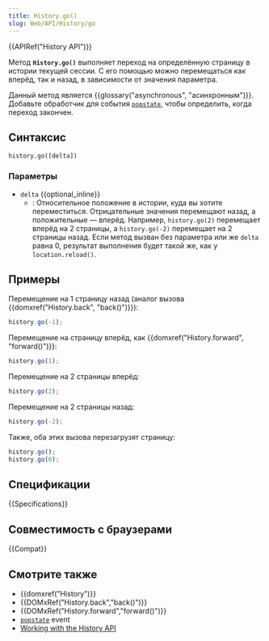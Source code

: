 ```yaml
---
title: History.go()
slug: Web/API/History/go
---
```


{{APIRef("History API")}}

Метод **`History.go()`** выполняет переход на определённую страницу в истории текущей сессии. С его помощью можно перемещаться как вперёд, так и назад, в зависимости от значения параметра.

Данный метод является {{glossary("asynchronous", "асинхронным")}}. Добавьте обработчик для события [`popstate`](/ru/docs/Web/API/Window/popstate_event), чтобы определить, когда переход закончен.

## Синтаксис

```
history.go([delta])
```

### Параметры

- `delta` {{optional_inline}}
  - : Относительное положение в истории, куда вы хотите переместиться. Отрицательные значения перемещают назад, а положительные — вперёд. Например, `history.go(2)` перемещает вперёд на 2 страницы, а `history.go(-2)` перемещает на 2 страницы назад. Если метод вызван без параметра или же `delta` равна 0, результат выполнения будет такой же, как у `location.reload()`.

## Примеры

Перемещение на 1 страницу назад (аналог вызова {{domxref("History.back", "back()")}}):

```js
history.go(-1);
```

Перемещение на страницу вперёд, как {{domxref("History.forward", "forward()")}}:

```js
history.go(1);
```

Перемещение на 2 страницы вперёд:

```js
history.go(2);
```

Перемещение на 2 страницы назад:

```js
history.go(-2);
```

Также, оба этих вызова перезагрузят страницу:

```js
history.go();
history.go(0);
```

## Спецификации

{{Specifications}}

## Совместимость с браузерами

{{Compat}}

## Смотрите также

- {{domxref("History")}}
- {{DOMxRef("History.back","back()")}}
- {{DOMxRef("History.forward","forward()")}}
- [`popstate`](/ru/docs/Web/API/Window/popstate_event) event
- [Working with the History API](/ru/docs/Web/API/History_API/Working_with_the_History_API)
